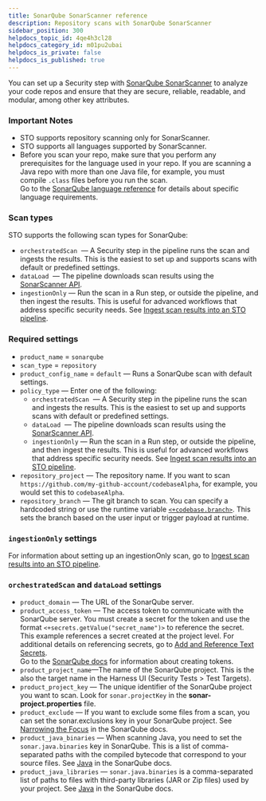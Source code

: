 ```yaml
---
title: SonarQube SonarScanner reference
description: Repository scans with SonarQube SonarScanner
sidebar_position: 300
helpdocs_topic_id: 4qe4h3cl28
helpdocs_category_id: m01pu2ubai
helpdocs_is_private: false
helpdocs_is_published: true
---
```


You can set up a Security step with [SonarQube SonarScanner](https://docs.sonarqube.org/latest/) to analyze your code repos and ensure that they are secure, reliable, readable, and modular, among other key attributes.

### Important Notes

* STO supports repository scanning only for SonarScanner.
* STO supports all languages supported by SonarScanner.
* Before you scan your repo, make sure that you perform any prerequisites for the language used in your repo. If you are scanning a Java repo with more than one Java file, for example, you must compile `.class` files before you run the scan.  
Go to the [SonarQube language reference](https://docs.sonarqube.org/latest/analysis/languages/overview/) for details about specific language requirements.

### Scan types

STO supports the following scan types for SonarQube:

* `orchestratedScan`  — A Security step in the pipeline runs the scan and ingests the results. This is the easiest to set up and supports scans with default or predefined settings.
* `dataLoad`  — The pipeline downloads scan results using the [SonarScanner API](https://docs.sonarqube.org/latest/extend/web-api/).
* `ingestionOnly` — Run the scan in a Run step, or outside the pipeline, and then ingest the results. This is useful for advanced workflows that address specific security needs. See [Ingest scan results into an STO pipeline](../use-sto/ingest-scan-results-into-an-sto-pipeline.md).

### Required settings

* `product_name` = `sonarqube`
* `scan_type` = `repository`
* `product_config_name` = `default` — Runs a SonarQube scan with default settings.
* `policy_type` — Enter one of the following:
	+ `orchestratedScan`  — A Security step in the pipeline runs the scan and ingests the results. This is the easiest to set up and supports scans with default or predefined settings.
	+ `dataLoad`  — The pipeline downloads scan results using the [SonarScanner API](https://docs.sonarqube.org/latest/extend/web-api/).
	+ `ingestionOnly` — Run the scan in a Run step, or outside the pipeline, and then ingest the results. This is useful for advanced workflows that address specific security needs. See [Ingest scan results into an STO pipeline](/docs/security-testing-orchestration/use-sto/ingest-scan-results-into-an-sto-pipeline).
* `repository_project` — The repository name. If you want to scan `https://github.com/my-github-account/codebaseAlpha`, for example, you would set this to `codebaseAlpha`.
* `repository_branch` — The git branch to scan. You can specify a hardcoded string or use the runtime variable [`<+codebase.branch>`](../../continuous-integration/ci-technical-reference/built-in-cie-codebase-variables-reference.md#manual-branch-build). This sets the branch based on the user input or trigger payload at runtime.

### `ingestionOnly` settings

For information about setting up an ingestionOnly scan, go to [Ingest scan results into an STO pipeline](../use-sto/ingest-scan-results-into-an-sto-pipeline.md).

###  `orchestratedScan` and `dataLoad` settings

* `product_domain` — The URL of the SonarQube server.
* `product_access_token` — The access token to communicate with the SonarQube server. You must create a secret for the token and use the format `<+secrets.getValue("secret_name")>` to reference the secret. This example references a secret created at the project level. For additional details on referencing secrets, go to [Add and Reference Text Secrets](/docs/platform/6_Security/2-add-use-text-secrets.md).  
Go to the [SonarQube docs](https://docs.sonarqube.org/latest/user-guide/user-token/) for information about creating tokens.
* `product_project_name`—The name of the SonarQube project. This is the also the target name in the Harness UI (Security Tests > Test Targets).
* `product_project_key` — The unique identifier of the SonarQube project you want to scan. Look for `sonar.projectKey` in the **sonar-project.properties** file.
* `product_exclude` — If you want to exclude some files from a scan, you can set the sonar.exclusions key in your SonarQube project. See [Narrowing the Focus](https://docs.sonarqube.org/latest/project-administration/narrowing-the-focus/) in the SonarQube docs.
* `product_java_binaries` — When scanning Java, you need to set the `sonar.java.binaries` key in SonarQube. This is a list of comma-separated paths with the compiled bytecode that correspond to your source files. See [Java](https://docs.sonarqube.org/latest/analysis/languages/java/) in the SonarQube docs.
* `product_java_libraries` — `sonar.java.binaries` is a comma-separated list of paths to files with third-party libraries (JAR or Zip files) used by your project. See [Java](https://docs.sonarqube.org/latest/analysis/languages/java/) in the SonarQube docs.

